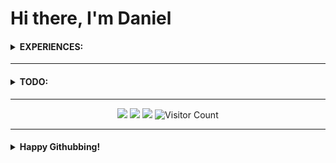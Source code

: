 # Hi there, I'm Daniel

<!-- <hr/> -->



<h4 ><details>
<summary><b>EXPERIENCES:</b></summary>
<br/>



<!-- 
★★★★★
★★★★☆
★★★☆☆
★★☆☆☆
★☆☆☆☆ 
☆☆☆☆☆ 
-->

<a href="https://github.com/anuraghazra/github-readme-stats">
  <span align="left">
    <img src="https://img.shields.io/badge/★★★☆☆-Git-F05032?logo=git&logoColor=ffffff&style=plastic" height="30">
  </span>
</a>
<a>
  <span align="right">
    <img alig n="center" src="coding.gif" height="500" />
  </span>
</a>

<img src="https://img.shields.io/badge/★★★☆☆-Git-F05032?logo=git&logoColor=ffffff&style=plastic" height="30"><br/>
<img src="https://img.shields.io/badge/★☆☆☆☆-HTML5-E34F26?logo=HTML5&logoColor=ffffff&style=plastic" height="30"><br/>
<img src="https://img.shields.io/badge/★★★☆☆-Java-F89917?logo=java&logoColor=ffffff&style=plastic" height="30"><br/>
<img src="https://img.shields.io/badge/★★★☆☆-GNU/Linux-FCC624?logo=linux&logoColor=ffffff&style=plastic" height="30"><br/>
<img src="https://img.shields.io/badge/★★☆☆☆-JavaScript-F7DF1E?logo=javascript&logoColor=ffffff&style=plastic" height="30"><br/>
<img src="https://img.shields.io/badge/★★★☆☆-Android-3DDC84?logo=android&logoColor=ffffff&style=plastic" height="30"><br/>
<img src="https://img.shields.io/badge/★★★★★-Googling-34A853?logo=google&logoColor=ffffff&style=plastic" height="30"><br/>
<img src="https://img.shields.io/badge/★★☆☆☆-Node.JS-339933?logo=node.js&logoColor=ffffff&style=plastic" height="30"><br/>
<img src="https://img.shields.io/badge/★★★☆☆-Vim-019733?logo=vim&logoColor=ffffff&style=plastic" height="30"><br/>
<img src="https://img.shields.io/badge/★★★★☆-Windows%2010-0078D6?logo=windows&logoColor=ffffff&style=plastic" height="30"><br/>
<img src="https://img.shields.io/badge/★★★☆☆-VS code-007ACC?logo=visual%20studio%20code&logoColor=ffffff&style=plastic" height="30"><br/>
<img src="https://img.shields.io/badge/★☆☆☆☆-CSS3-1572B6?logo=CSS3&logoColor=ffffff&style=plastic" height="30"><br/>
<img src="https://img.shields.io/badge/★★☆☆☆-Python-3776AB?logo=python&logoColor=ffffff&style=plastic" height="30"><br/>
<img src="https://img.shields.io/badge/★★☆☆☆-Unity-000000?logo=unity&logoColor=ffffff&style=plastic" height="30"><br/>


</details></h4>

<hr/>

<h4><details>
<summary><b>TODO: </b></summary>
  <br/>


<img src="https://img.shields.io/badge/☆☆☆☆☆-TensorFlow-FF6F00?logo=TensorFlow&logoColor=ffffff&style=plastic" height="30"><br/>
<img src="https://img.shields.io/badge/☆☆☆☆☆-MySQL-DD8A00?logo=mySQL&logoColor=ffffff&style=plastic" height="30"><br/>
<img src="https://img.shields.io/badge/☆☆☆☆☆-NumPy-F1C232?logo=NumPy&logoColor=ffffff&style=plastic" height="30"><br/>
<img src="https://img.shields.io/badge/☆☆☆☆☆-MongoDB-47A248?logo=MongoDB&logoColor=ffffff&style=plastic" height="30"><br/>
<img src="https://img.shields.io/badge/☆☆☆☆☆-Numba-00A3E0?logo=Numba&logoColor=ffffff&style=plastic" height="30"><br/>
<img src="https://img.shields.io/badge/☆☆☆☆☆-Azure-0089D6?logo=Microsoft%20Azure&logoColor=ffffff&style=plastic" height="30"><br/>
<img src="https://img.shields.io/badge/☆☆☆☆☆-TypeScript-2F74C0?logo=typescript&logoColor=ffffff&style=plastic" height="30"><br/>
<img src="https://img.shields.io/badge/☆☆☆☆☆-R-276DC3?logo=r&logoColor=ffffff&style=plastic" height="30"><br/>
<img src="https://img.shields.io/badge/☆☆☆☆☆-C++-00599C?logo=c%2B%2B&logoColor=ffffff&style=plastic" height="30"><br/>
<img src="https://img.shields.io/badge/☆☆☆☆☆-openCV-5C3EE8?logo=openCV&logoColor=ffffff&style=plastic" height="30"><br/>
<img src="https://img.shields.io/badge/☆☆☆☆☆-Kotlin-766DB2?logo=kotlin&logoColor=ffffff&style=plastic" height="30"><br/>
<img src="https://img.shields.io/badge/☆☆☆☆☆-C Sharp-9C73D6?logo=c%20sharp&logoColor=ffffff&style=plastic" height="30"><br/>

</details></h4>

<hr/>

<div align="center">
    <img  src='https://github-readme-stats.vercel.app/api?username=kingDaniel2004&count_private=true&show_icons=true&theme=onedark'>
    <img  src='https://github-readme-stats.vercel.app/api/top-langs/?username=kingDaniel2004&langs_count=8&theme=onedark'>
    <img  src='https://github-profile-trophy.vercel.app/?username=kingDaniel2004&theme=onedark&margin-w=1&no-bg=false'>
    <img src="https://profile-counter.glitch.me/kingDaniel2004/count.svg" alt="Visitor Count" />
</div>

<hr/>

<h4><details>

<summary><b>  Happy Githubbing! </b></summary>
<div align="center">
    <img  src='tenor.gif'>
</div>

</details></h4>

<!-- random joke generator -->
<!-- ![Jokes Card](https://readme-jokes.vercel.app/api) -->
